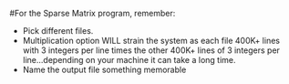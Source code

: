 #For the Sparse Matrix program, remember:
- Pick different files.
- Multiplication option WILL strain the system as each file 400K+ lines with 3 integers per line times the other 400K+ lines of 3 integers per line...depending on your machine it can take a long time.
- Name the output file something memorable